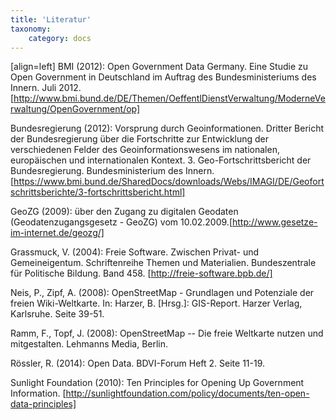 ```yaml
---
title: 'Literatur'
taxonomy:
    category: docs
---
```

[align=left]
BMI (2012): Open Government Data Germany. Eine Studie zu Open Government in Deutschland im Auftrag des Bundesministeriums des Innern. Juli  2012. [http://www.bmi.bund.de/DE/Themen/OeffentlDienstVerwaltung/ModerneVerwaltung/OpenGovernment/op]

Bundesregierung (2012): Vorsprung durch Geoinformationen. Dritter Bericht der Bundesregierung über die Fortschritte zur Entwicklung der verschiedenen Felder des Geoinformationswesens im nationalen, europäischen und internationalen Kontext. 3. Geo-Fortschrittsbericht der Bundesregierung. Bundesministerium des Innern. [https://www.bmi.bund.de/SharedDocs/downloads/Webs/IMAGI/DE/Geofortschrittsberichte/3-fortschrittsbericht.html]

GeoZG (2009): über den Zugang zu digitalen Geodaten (Geodatenzugangsgesetz - GeoZG) vom 10.02.2009.[http://www.gesetze-im-internet.de/geozg/]

Grassmuck, V. (2004): Freie Software. Zwischen Privat- und Gemeineigentum. Schriftenreihe Themen und Materialien. Bundeszentrale für Politische Bildung. Band 458. [http://freie-software.bpb.de/]

Neis, P., Zipf, A. (2008): OpenStreetMap - Grundlagen und Potenziale der freien Wiki-Weltkarte. In: Harzer, B. [Hrsg.]: GIS-Report. Harzer Verlag, Karlsruhe. Seite 39-51.

Ramm, F., Topf, J. (2008): OpenStreetMap -- Die freie Weltkarte nutzen und mitgestalten. Lehmanns Media, Berlin.

Rössler, R. (2014): Open Data. BDVI-Forum Heft 2. Seite 11-19.

Sunlight Foundation (2010): Ten Principles for Opening Up Government Information. [http://sunlightfoundation.com/policy/documents/ten-open-data-principles]
